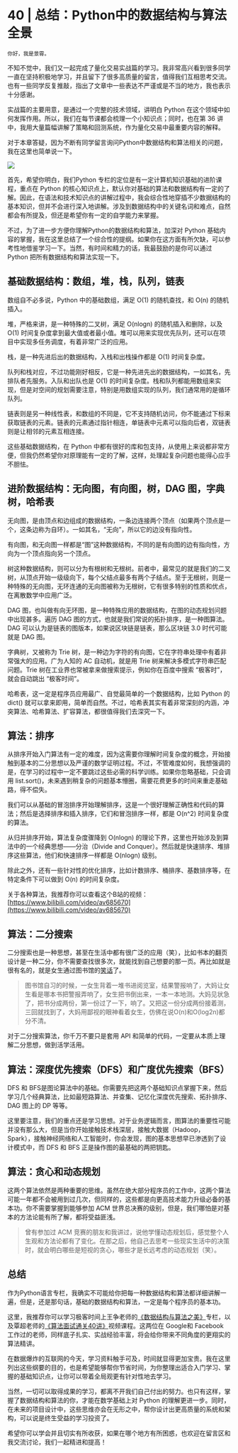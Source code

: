 # 40 | 总结：Python中的数据结构与算法全景

    你好，我是景霄。

不知不觉中，我们又一起完成了量化交易实战篇的学习。我非常高兴看到很多同学一直在坚持积极地学习，并且留下了很多高质量的留言，值得我们互相思考交流。也有一些同学反复推敲，指出了文章中一些表达不严谨或是不当的地方，我也表示十分感谢。

实战篇的主要用意，是通过一个完整的技术领域，讲明白 Python 在这个领域中如何发挥作用。所以，我们在每节课都会梳理一个小知识点；同时，也在第 36 讲中，我用大量篇幅讲解了策略和回测系统，作为量化交易中最重要内容的解释。

对于本章答疑，因为不断有同学留言询问Python中数据结构和算法相关的问题，我在这里也简单说一下。

![](https://static001.geekbang.org/resource/image/4b/80/4b72bbef1367976a203bd29a36b09d80.png)

首先，希望你明白，我们Python 专栏的定位是有一定计算机知识基础的进阶课程，重点在 Python 的核心知识点上，默认你对基础的算法和数据结构有一定的了解。因此，在语法和技术知识点的讲解过程中，我会综合性地穿插不少数据结构的基本知识，但并不会进行深入地讲解。涉及到数据结构中的关键名词和难点，自然都会有所提及，但还是希望你有一定的自学能力来掌握。

不过，为了进一步方便你理解Python的数据结构和算法，加深对 Python 基础内容的掌握，我在这里总结了一个综合性的提纲。如果你在这方面有所欠缺，可以参考性地借鉴学习一下。当然，有时间和精力的话，我最鼓励的是你可以通过 Python 把所有数据结构和算法实现一下。

## 基础数据结构：数组，堆，栈，队列，链表

数组自不必多说，Python 中的基础数组，满足 O(1) 的随机查找，和 O(n) 的随机插入。

堆，严格来讲，是一种特殊的二叉树，满足 O(nlogn) 的随机插入和删除，以及 O(1) 时间复杂度拿到最大值或者最小值。堆可以用来实现优先队列，还可以在项目中实现多任务调度，有着非常广泛的应用。

栈，是一种先进后出的数据结构，入栈和出栈操作都是 O(1) 时间复杂度。

队列和栈对应，不过功能刚好相反，它是一种先进先出的数据结构，一如其名，先排队者先服务。入队和出队也是 O(1) 的时间复杂度。栈和队列都能用数组来实现，但是对空间的规划需要注意，特别是用数组实现的队列，我们通常用的是循环队列。

链表则是另一种线性表，和数组的不同是，它不支持随机访问，你不能通过下标来获取链表的元素。链表的元素通过指针相连，单链表中元素可以指向后者，双链表则是让相邻的元素互相连接。

这些基础数据结构，在 Python 中都有很好的库和包支持，从使用上来说都非常方便，但我仍然希望你对原理能有一定的了解，这样，处理起复杂问题也能得心应手不胆怯。

## 进阶数据结构：无向图，有向图，树，DAG 图，字典树，哈希表

无向图，是由顶点和边组成的数据结构，一条边连接两个顶点（如果两个顶点是一个，这条边称为自环）。一如其名，“无向”，所以它的边没有指向性。

有向图，和无向图一样都是“图”这种数据结构，不同的是有向图的边有指向性，方向为一个顶点指向另一个顶点。

树这种数据结构，则可以分为有根树和无根树。前者中，最常见的就是我们的二叉树，从顶点开始一级级向下，每个父结点最多有两个子结点。至于无根树，则是一种特殊的无向图，无环连通的无向图被称为无根树，它有很多特别的性质和优点，在离散数学中应用广泛。

DAG 图，也叫做有向无环图，是一种特殊应用的数据结构，在图的动态规划问题中出现甚多。遍历 DAG 图的方式，也就是我们常说的拓扑排序，是一种图算法。DAG 可以认为是链表的图版本，如果说区块链是链表，那么区块链 3.0 时代可能就是 DAG 图。

字典树，又被称为 Trie 树，是一种边为字符的有向图，它在字符串处理中有着非常强大的应用。广为人知的 AC 自动机，就是用 Trie 树来解决多模式字符串匹配问题。Trie 树在工业界也常被拿来做搜索提示，例如你在百度中搜索 “极客时”，就会自动跳出 “极客时间”。

哈希表，这一定是程序员应用最广、自觉最简单的一个数据结构，比如 Python 的 dict() 就可以拿来即用，简单而自然。不过，哈希表其实有着非常深刻的内涵，冲突算法、哈希算法、扩容算法，都很值得我们去深究一下。

## 算法：排序

从排序开始入门算法有一定的难度，因为这需要你理解时间复杂度的概念，开始接触到基本的二分思想以及严谨的数学证明过程。不过，不管难度如何，我想强调的是，在学习的过程中一定不要跳过这些必需的科学训练。如果你忽略基础，只会调用 list.sort()，未来遇到稍复杂的问题基本懵圈，需要花费更多的时间来重走基础路，得不偿失。

我们可以从基础的冒泡排序开始理解排序，这是一个很好理解正确性和代码的算法；然后是选择排序和插入排序，它们和冒泡排序一样，都是 O(n^2) 时间复杂度的算法。

从归并排序开始，算法复杂度骤降到 O(nlogn) 的理论下界，这里也开始涉及到算法中的一个经典思想——分治（Divide and Conquer）。然后就是快速排序、堆排序这些算法，他们和快速排序一样都是 O(nlogn) 级别。

除此之外，还有一些针对性的优化排序，比如计数排序、桶排序、基数排序等，在特定条件下可以做到 O(n) 的时间复杂度。

关于各种算法，我推荐你可以查看这个B站的视频：[https://www.bilibili.com/video/av685670](https://www.bilibili.com/video/av685670)

## 算法：二分搜索

二分搜索也是一种思想，甚至在生活中都有很广泛的应用（笑），比如书本的翻页设计是一种二分，你不需要查找很多次，就能找到自己想要的那一页。再比如就是很有名的，就是女生通过图书馆的[笑话](https://twitter.com/xueshudi/status/911375561498357761)了。

> 图书馆自习的时候，一女生背着一堆书进阅览室，结果警报响了，大妈让女生看是哪本书把警报弄响了，女生把书倒出来，一本一本地测。大妈见状急了，把书分成两份，第一份过了一下，响了。又把这一份分成两份接着测，三回就找到了，大妈用鄙视的眼神看着女生，仿佛在说O(n)和O(log2n)都分不清。

对于二分搜索算法，你千万不要只是套用 API 和简单的代码，一定要从本质上理解二分思想，做到活学活用。

## 算法：深度优先搜索（DFS）和广度优先搜索（BFS）

DFS 和 BFS是图论算法中的基础。你需要先把这两个基础知识点掌握下来，然后学习几个经典算法，比如最短路算法、并查集、记忆化深度优先搜索、拓扑排序、DAG 图上的 DP 等等。

这里要注意，我们的重点还是学习思想。对于业务逻辑而言，图算法的重要性可能并没有那么大，但是当你开始接触技术栈深层，接触大数据（Hadoop， Spark），接触神经网络和人工智能时，你会发现，图的基本思想早已渗透到了设计模式中，而 DFS 和 BFS 正是操作图的最基础的两把钥匙。

## 算法：贪心和动态规划

这两个算法依然是两种重要的思维。虽然在绝大部分程序员的工作中，这两个算法可能一年都不会被用到过几次，但同样的，这些都是向更高技术能力升级必备的基本功。你不需要掌握到能够参加 ACM 世界总决赛的级别，但是，我们哪怕是对基本的方法论能有所了解，都将受益匪浅。

> 曾有参加过 ACM 竞赛的朋友和我讲过，说他学懂动态规划后，感觉整个人生观和方法论都有了变化。在那之后，他自己去思考一些现实生活中的决策时，就会明白哪些是短视的贪心，哪些才是长远考虑的动态规划（笑）。

## 总结

作为Python语言专栏，我确实不可能给你把每一种数据结构和算法都详细讲解一遍，但是，还是那句话，基础的数据结构和算法，一定是每个程序员的基本功。

这里，我推荐你可以学习极客时间上王争老师的[《数据结构与算法之美》](https://time.geekbang.org/column/intro/126)专栏，以及覃超老师的[《算法面试通关40讲》](https://time.geekbang.org/course/intro/130)视频课程。这两位在 Google和 Facebook 工作过的老师，同样底子扎实、实战经验丰富，将会给你带来不同角度的更翔实的算法精讲。

在数据爆炸的互联网的今天，学习资料触手可及，时间就显得更加宝贵。我在这里列出这些纲要的目的，也是希望能够帮你节省时间，为你整理出适合入门学习、掌握的基础知识点，让你可以带着全局观更有针对性地去学习。

当然，一切可以取得成果的学习，都离不开我们自己付出的努力。也只有这样，掌握了数据结构和算法的你，才能在数学基础上对 Python 的理解更进一步。同时，在未来的项目设计中，这些思维亦会在无形之中，帮你设计出更高质量的系统和架构，可以说是终生受益的学习投资了。

希望你可以学会并且切实有所收获，如果在哪个地方有所困惑，也欢迎在留言区和我交流讨论，我们一起精进和提高！
    